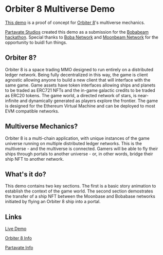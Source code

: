 # Orbiter 8 Multiverse Demo

[This demo](https://demos.partavate.com/o8-multiverse-bobabeam) is a proof of concept for [Orbiter 8](https://orbiter8.com)'s multiverse mechanics.

[Partavate Studios](https://partavate.com) created this demo
as a submission for the
[Bobabeam hackathon](https://bobaxmoonbeam.notion.site/bobaxmoonbeam/BOBA-x-MOONBEAM-HACK-CHALLENGE-264b16c0ea2b4878b7c03a708df7653d).
Special thanks to [Boba Network](https://boba.network/) and [Moonbeam Network](https://moonbeam.network/) for the opportunity to buidl fun things.

## Orbiter 8?

Orbiter 8 is a space trading MMO designed to run entirely on a distributed ledger network. Being fully decentralized in this way, the game is client agnostic allowing anyone to build a new client that will interface with the same game. Game assets have token interfaces allowing ships and planets to be traded as ERC721 NFTs and the in-game galactic credits to be traded as ERC20 tokens. The game world, a directed network of stars, is near-infinite and dynamically generated as players explore the frontier. The game is designed for the Ethereum Virtual Machine and can be deployed to most EVM compatible networks.

## Multiverse Mechanics?

Orbiter 8 is a multi-chain application, with unique instances of the game universe running on multiple distributed ledger networks. This is the multiverse - and the multiverse is connected. Gamers will be able to fly their ships through portals to another universe - or, in other words, bridge their ship NFT to another network.

## What's it do?

This demo contains two key sections. The first is a basic story animation to establish the context of the game world. The second section demostrates the
transfer of a ship NFT between the Moonbase and Bobabase networks initiated by flying an Orbiter 8 ship into a portal.

## Links

[Live Demo](https://demos.partavate.com/o8-multiverse-bobabeam)

[Orbiter 8 Info](https://demos.partavate.com/o8-multiverse-bobabeam)

[Partavate Info](https://partavate.com)

